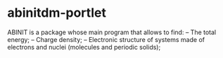 # abinitdm-portlet

ABINIT is a package whose main program that allows to find:
– The total energy;
– Charge density;
– Electronic structure of systems made of electrons and nuclei (molecules and periodic solids);
